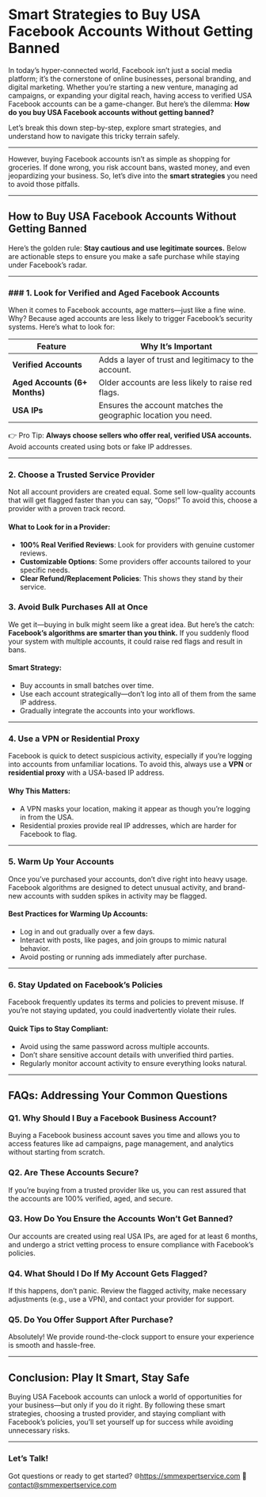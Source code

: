 # Smart Strategies to Buy USA Facebook Accounts Without Getting Banned

In today’s hyper-connected world, Facebook isn’t just a social media platform; it’s the cornerstone of online businesses, personal branding, and digital marketing. Whether you’re starting a new venture, managing ad campaigns, or expanding your digital reach, having access to verified USA Facebook accounts can be a game-changer. But here’s the dilemma: **How do you buy USA Facebook accounts without getting banned?**

Let’s break this down step-by-step, explore smart strategies, and understand how to navigate this tricky terrain safely.

---

However, buying Facebook accounts isn’t as simple as shopping for groceries. If done wrong, you risk account bans, wasted money, and even jeopardizing your business. So, let’s dive into the **smart strategies** you need to avoid those pitfalls.

---

## **How to Buy USA Facebook Accounts Without Getting Banned**

Here’s the golden rule: **Stay cautious and use legitimate sources.** Below are actionable steps to ensure you make a safe purchase while staying under Facebook’s radar.

---

### ### **1. Look for Verified and Aged Facebook Accounts**
When it comes to Facebook accounts, age matters—just like a fine wine. Why? Because aged accounts are less likely to trigger Facebook’s security systems. Here’s what to look for:

| **Feature**                  | **Why It’s Important**                                        |
|-------------------------------|-------------------------------------------------------------|
| **Verified Accounts**         | Adds a layer of trust and legitimacy to the account.         |
| **Aged Accounts (6+ Months)** | Older accounts are less likely to raise red flags.           |
| **USA IPs**                   | Ensures the account matches the geographic location you need.|

👉 Pro Tip: **Always choose sellers who offer real, verified USA accounts.** Avoid accounts created using bots or fake IP addresses.

---

### **2. Choose a Trusted Service Provider**
Not all account providers are created equal. Some sell low-quality accounts that will get flagged faster than you can say, “Oops!” To avoid this, choose a provider with a proven track record.

#### **What to Look for in a Provider:**
- **100% Real Verified Reviews**: Look for providers with genuine customer reviews.
- **Customizable Options**: Some providers offer accounts tailored to your specific needs.
- **Clear Refund/Replacement Policies**: This shows they stand by their service.



### **3. Avoid Bulk Purchases All at Once**
We get it—buying in bulk might seem like a great idea. But here’s the catch: **Facebook’s algorithms are smarter than you think.** If you suddenly flood your system with multiple accounts, it could raise red flags and result in bans.

#### **Smart Strategy:**
- Buy accounts in small batches over time.
- Use each account strategically—don’t log into all of them from the same IP address.
- Gradually integrate the accounts into your workflows.

---

### **4. Use a VPN or Residential Proxy**
Facebook is quick to detect suspicious activity, especially if you’re logging into accounts from unfamiliar locations. To avoid this, always use a **VPN** or **residential proxy** with a USA-based IP address.

#### **Why This Matters:**
- A VPN masks your location, making it appear as though you’re logging in from the USA.
- Residential proxies provide real IP addresses, which are harder for Facebook to flag.


---

### **5. Warm Up Your Accounts**
Once you’ve purchased your accounts, don’t dive right into heavy usage. Facebook algorithms are designed to detect unusual activity, and brand-new accounts with sudden spikes in activity may be flagged.

#### **Best Practices for Warming Up Accounts:**
- Log in and out gradually over a few days.
- Interact with posts, like pages, and join groups to mimic natural behavior.
- Avoid posting or running ads immediately after purchase.

---

### **6. Stay Updated on Facebook’s Policies**
Facebook frequently updates its terms and policies to prevent misuse. If you’re not staying updated, you could inadvertently violate their rules.

#### **Quick Tips to Stay Compliant:**
- Avoid using the same password across multiple accounts.
- Don’t share sensitive account details with unverified third parties.
- Regularly monitor account activity to ensure everything looks natural.

---

## **FAQs: Addressing Your Common Questions**

### **Q1. Why Should I Buy a Facebook Business Account?**
Buying a Facebook business account saves you time and allows you to access features like ad campaigns, page management, and analytics without starting from scratch.

### **Q2. Are These Accounts Secure?**
If you’re buying from a trusted provider like us, you can rest assured that the accounts are 100% verified, aged, and secure.

### **Q3. How Do You Ensure the Accounts Won’t Get Banned?**
Our accounts are created using real USA IPs, are aged for at least 6 months, and undergo a strict vetting process to ensure compliance with Facebook’s policies.

### **Q4. What Should I Do If My Account Gets Flagged?**
If this happens, don’t panic. Review the flagged activity, make necessary adjustments (e.g., use a VPN), and contact your provider for support.

### **Q5. Do You Offer Support After Purchase?**
Absolutely! We provide round-the-clock support to ensure your experience is smooth and hassle-free.

---

## **Conclusion: Play It Smart, Stay Safe**
Buying USA Facebook accounts can unlock a world of opportunities for your business—but only if you do it right. By following these smart strategies, choosing a trusted provider, and staying compliant with Facebook’s policies, you’ll set yourself up for success while avoiding unnecessary risks.

---

### **Let’s Talk!**
Got questions or ready to get started? 
🌐https://smmexpertservice.com
📧 contact@smmexpertservice.com
